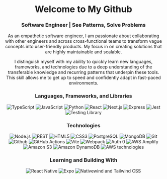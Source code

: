 <h1 align="center"> Welcome to My Github </h1>
<h3 align="center"> Software Engineer | See Patterns, Solve Problems</h3>
<div align="center">
  <p>
    As an empathetic software engineer, I am passionate about collaborating with other engineers and across cross-functional teams to transform vague concepts into user-friendly products. My focus in on creating solutions that are highly maintainable and scalable.
  </p>
  <p>
    I distinguish myself with my ability to quickly learn new languages, frameworks, and technologies due to a deep understanding of the transferable knowledge and recurring patterns that underpin these tools. This skill allows me to get up to speed and confidently adapt in fast-paced environments.
  </p>
</div>

<h3 align="center"> Languages, Frameworks, and Libraries </h3>
<div align="center">
  <img src="https://a11ybadges.com/badge?logo=typescript" alt="TypeScript" />
  <img src="https://a11ybadges.com/badge?logo=javascript" alt="JavaScript" />
  <img src="https://a11ybadges.com/badge?logo=python" alt="Python" />
  <img src="https://a11ybadges.com/badge?logo=react" alt="React" />
  <img src="https://a11ybadges.com/badge?logo=nextdotjs" alt="Next.js" />
  <img src="https://a11ybadges.com/badge?logo=express" alt="Express" />
  <img src="https://a11ybadges.com/badge?logo=jest" alt="Jest" />
  <img src="https://a11ybadges.com/badge?logo=testinglibrary" alt="Testing Library" />
</div>



<h3 align="center"> Technologies </h3>
<div align="center">
  <img src="https://a11ybadges.com/badge?logo=nodedotjs" alt="Node.js" />
  <img src="https://a11ybadges.com/badge?text=REST" alt="REST" />
  <img src="https://a11ybadges.com/badge?logo=html5" alt="HTML5" />
  <img src="https://a11ybadges.com/badge?logo=css3" alt="CSS3" />
  <img src="https://a11ybadges.com/badge?logo=postgresql" alt="PostgreSQL" />
  <img src="https://a11ybadges.com/badge?logo=mongodb" alt="MongoDB" />
  <img src="https://a11ybadges.com/badge?logo=git" alt="Git" />
  <img src="https://a11ybadges.com/badge?logo=github" alt="Github" />
  <img src="https://a11ybadges.com/badge?logo=githubactions" alt="GitHub Actions" />
  <img src="https://a11ybadges.com/badge?logo=vite" alt="Vite" />
  <img src="https://a11ybadges.com/badge?logo=webpack" alt="Webpack" />
  <img src="https://a11ybadges.com/badge?logo=auth0" alt="Auth 0" />
  <img src="https://a11ybadges.com/badge?logo=awsamplify" alt="AWS Amplify" />
  <img src="https://a11ybadges.com/badge?logo=amazons3" alt="Amazon S3" />
  <img src="https://a11ybadges.com/badge?logo=amazondynamodb " alt="Amazon DynamoDB" />
  <img src="https://a11ybadges.com/badge?logo=amazonaws" alt="AWS technologies" />
</div>

<h3 align="center"> Learning and Building With </h3>
<div align="center">
  <img src="https://img.shields.io/badge/React_Native-20232A?style=for-the-badge&logo=react&logoColor=61DAFB" alt="React Native" />
  <img src="https://img.shields.io/badge/Expo-1B1F23?style=for-the-badge&logo=expo&logoColor=white" alt="Expo" />
  <img src="https://a11ybadges.com/badge?logo=tailwindcss" alt="Nativewind and Tailwind CSS" />
</div>



<!---
nickmasonswe/nickmasonswe is a ✨ special ✨ repository because its `README.md` (this file) appears on your GitHub profile.
You can click the Preview link to take a look at your changes.
--->
